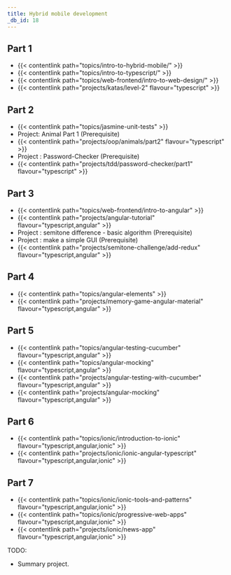```yaml
---
title: Hybrid mobile development
_db_id: 18
---
```


## Part 1

- {{< contentlink path="topics/intro-to-hybrid-mobile/" >}}
- {{< contentlink path="topics/intro-to-typescript/" >}}
- {{< contentlink path="topics/web-frontend/intro-to-web-design/" >}}
- {{< contentlink path="projects/katas/level-2" flavour="typescript" >}}

## Part 2

- {{< contentlink path="topics/jasmine-unit-tests" >}}
- Project: Animal Part 1 (Prerequisite)
- {{< contentlink path="projects/oop/animals/part2" flavour="typescript" >}}
- Project : Password-Checker (Prerequisite)
- {{< contentlink path="projects/tdd/password-checker/part1" flavour="typescript" >}}

## Part 3

- {{< contentlink path="topics/web-frontend/intro-to-angular" >}}
- {{< contentlink path="projects/angular-tutorial" flavour="typescript,angular" >}}
- Project : semitone difference - basic algorithm (Prerequisite)
- Project : make a simple GUI (Prerequisite)
- {{< contentlink path="projects/semitone-challenge/add-redux" flavour="typescript,angular" >}}

## Part 4

- {{< contentlink path="topics/angular-elements" >}}
- {{< contentlink path="projects/memory-game-angular-material" flavour="typescript,angular" >}}

## Part 5

- {{< contentlink path="topics/angular-testing-cucumber" flavour="typescript,angular" >}}
- {{< contentlink path="topics/angular-mocking" flavour="typescript,angular" >}}
- {{< contentlink path="projects/angular-testing-with-cucumber" flavour="typescript,angular" >}}
- {{< contentlink path="projects/angular-mocking" flavour="typescript,angular" >}}

## Part 6

- {{< contentlink path="topics/ionic/introduction-to-ionic" flavour="typescript,angular,ionic" >}}
- {{< contentlink path="projects/ionic/ionic-angular-typescript" flavour="typescript,angular,ionic" >}}

## Part 7

- {{< contentlink path="topics/ionic/ionic-tools-and-patterns" flavour="typescript,angular,ionic" >}}
- {{< contentlink path="topics/ionic/progressive-web-apps" flavour="typescript,angular,ionic" >}}
- {{< contentlink path="projects/ionic/news-app" flavour="typescript,angular,ionic" >}}

TODO:

- Summary project.

